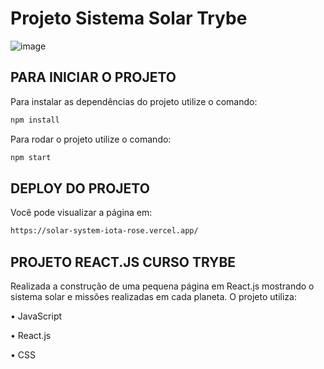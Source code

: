 # Projeto Sistema Solar Trybe

![image](https://user-images.githubusercontent.com/112974999/204169203-15063ec5-59d3-45a6-932c-f580a5927fea.png)

## PARA INICIAR O PROJETO

Para instalar as dependências do projeto utilize o comando:

```sh
npm install
```
Para rodar o projeto utilize o comando:

```sh
npm start
```

## DEPLOY DO PROJETO

Você pode visualizar a página em:

```sh
https://solar-system-iota-rose.vercel.app/
```

## PROJETO REACT.JS CURSO TRYBE

Realizada a construção de uma pequena página em React.js mostrando o sistema solar e missões realizadas em cada planeta. O projeto utiliza:

• JavaScript

• React.js

• CSS

